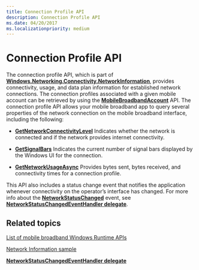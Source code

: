 ```yaml
---
title: Connection Profile API
description: Connection Profile API
ms.date: 04/20/2017
ms.localizationpriority: medium
---
```


# Connection Profile API


The connection profile API, which is part of [**Windows.Networking.Connectivity.NetworkInformation**](/uwp/api/Windows.Networking.Connectivity.NetworkInformation), provides connectivity, usage, and data plan information for established network connections. The connection profiles associated with a given mobile account can be retrieved by using the [**MobileBroadbandAccount**](/uwp/api/Windows.Networking.NetworkOperators.MobileBroadbandAccount) API. The connection profile API allows your mobile broadband app to query several properties of the network connection on the mobile broadband interface, including the following:

-   [**GetNetworkConnectivityLevel**](/uwp/api/Windows.Networking.Connectivity.ConnectionProfile#Windows_Networking_Connectivity_ConnectionProfile_GetNetworkConnectivityLevel) Indicates whether the network is connected and if the network provides internet connectivity.

-   [**GetSignalBars**](/uwp/api/Windows.Networking.Connectivity.ConnectionProfile#Windows_Networking_Connectivity_ConnectionProfile_GetSignalBars) Indicates the current number of signal bars displayed by the Windows UI for the connection.

-   [**GetNetworkUsageAsync**](/uwp/api/Windows.Networking.Connectivity.ConnectionProfile#Windows_Networking_Connectivity_ConnectionProfile_GetNetworkUsageAsync_Windows_Foundation_DateTime_Windows_Foundation_DateTime_Windows_Networking_Connectivity_DataUsageGranularity_Windows_Networking_Connectivity_NetworkUsageStates_) Provides bytes sent, bytes received, and connectivity times for a connection profile.

This API also includes a status change event that notifies the application whenever connectivity on the operator’s interface has changed. For more info about the [**NetworkStatusChanged**](/uwp/api/Windows.Networking.Connectivity.NetworkInformation#Windows_Networking_Connectivity_NetworkInformation_NetworkStatusChanged) event, see [**NetworkStatusChangedEventHandler delegate**](/uwp/api/windows.networking.connectivity.networkstatuschangedeventhandler).

## <span id="related_topics"></span>Related topics


[List of mobile broadband Windows Runtime APIs](list-of-mobile-broadband-windows-runtime-apis.md)

[Network Information sample](/samples/browse/)

[**NetworkStatusChangedEventHandler delegate**](/uwp/api/windows.networking.connectivity.networkstatuschangedeventhandler)


